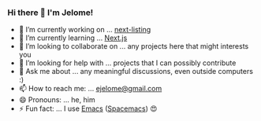### Hi there 👋 I'm Jelome!

- 🔭 I’m currently working on ... [next-listing](https://github.com/ejelome/next-listing)
- 🌱 I’m currently learning ... [Next.js](https://nextjs.org)
- 👯 I’m looking to collaborate on ... any projects here that might interests you
- 🤔 I’m looking for help with ... projects that I can possibly contribute
- 💬 Ask me about ... any meaningful discussions, even outside computers :)
- 📫 How to reach me: ... [ejelome@gmail.com](mailto:ejelome@gmail.com)
- 😄 Pronouns: ... he, him
- ⚡ Fun fact: ... I use [Emacs](https://gnu.org/software/emacs) ([Spacemacs](https://www.spacemacs.org)) 😍
